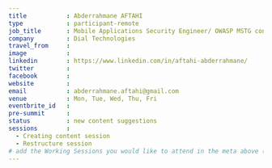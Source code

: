 ```yaml
---
title           : Abderrahmane AFTAHI
type            : participant-remote
job_title       : Mobile Applications Security Engineer/ OWASP MSTG contributor
company         : Dial Technologies
travel_from     :
image           : 
linkedin        : https://www.linkedin.com/in/aftahi-abderrahmane/
twitter         :
facebook        :
website         :
email           : abderrahmane.aftahi@gmail.com
venue           : Mon, Tue, Wed, Thu, Fri                  
eventbrite_id   :
pre-summit      :
status          : new content suggestions
sessions        :
  - Creating content session
  - Restructure session
# add the Working Sessions you would like to attend in the meta above (use the session's title) e.g. sessions (one per line): -Security Playbooks Diagrams -Hackathon Daily Sessions
---
```


<!-- put more details about participant here -->
